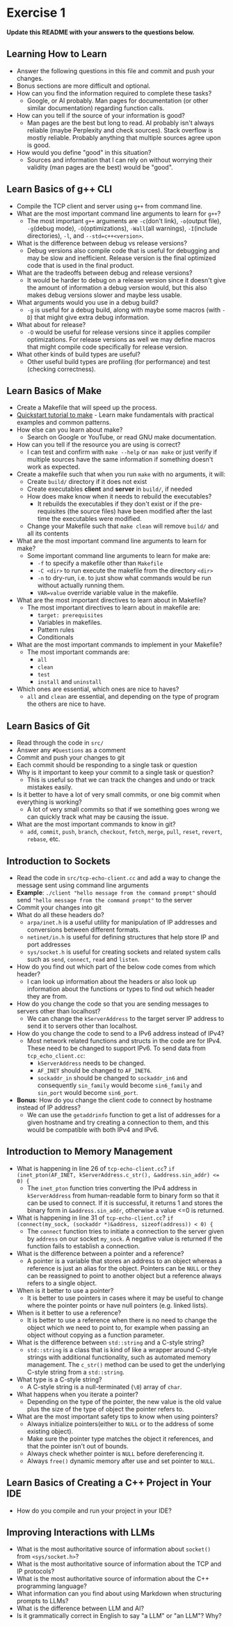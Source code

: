 # Exercise 1

**Update this README with your answers to the questions below.**

## Learning How to Learn

- Answer the following questions in this file and commit and push your changes.
- Bonus sections are more difficult and optional.
- How can you find the information required to complete these tasks?
  - Google, or AI probably. Man pages for documentation (or other similar documentation) regarding function calls.
- How can you tell if the source of your information is good?
  - Man pages are the best but long to read. AI probably isn't always reliable (maybe Perplexity and check sources). Stack overflow is mostly reliable. Probably anything that multiple sources agree upon is good.
- How would you define "good" in this situation?
  - Sources and information that I can rely on without worrying their validity (man pages are the best) would be "good". 

## Learn Basics of g++ CLI

- Compile the TCP client and server using `g++` from command line.
- What are the most important command line arguments to learn for `g++`?
  - The most important `g++` arguments are `-c`(don't link), `-o`(output file), `-g`(debug mode), `-O`(optimizations), `-Wall`(all warnings), `-I`(include directories), `-l`, and `--std=c++<version>`. 
- What is the difference between debug vs release versions?
  - Debug versions also compile code that is useful for debugging and may be slow and inefficient. Release version is the final optimized code that is used in the final product.
- What are the tradeoffs between debug and release versions?
  - It would be harder to debug on a release version since it doesn't give the amount of information a debug version would, but this also makes debug versions slower and maybe less usable.
- What arguments would you use in a debug build?
  - `-g` is useful for a debug build, along with maybe some macros (with `-D`) that might give extra debug information.
- What about for release?
  - `-O` would be useful for release versions since it applies compiler optimizations. For release versions as well we may define macros that might compile code specifically for release version.
- What other kinds of build types are useful?
  - Other useful build types are profiling (for performance) and test (checking correctness).

## Learn Basics of Make

- Create a Makefile that will speed up the process.
- [Quickstart tutorial to make](https://makefiletutorial.com/) - Learn make 
  fundamentals with practical examples and common patterns.
- How else can you learn about make?
  - Search on Google or YouTube, or read GNU make documentation.
- How can you tell if the resource you are using is correct?
  - I can test and confirm with `make --help` or `man make` or just verify if multiple sources have the same information if something doesn't work as expected.
- Create a makefile such that when you run `make` with no arguments, it will:
  - Create `build/` directory if it does not exist
  - Create executables **client** and **server** in `build/`, if needed
  - How does make know when it needs to rebuild the executables?
    - It rebuilds the executables if they don't exist or if the pre-requisites (the source files) have been modified after the last time the executables were modified.
  - Change your Makefile such that `make clean` will remove `build/` and all
    its contents
- What are the most important command line arguments to learn for make?
  - Some important command line arguments to learn for make are:
    - `-f` to specify a makefile other than `Makefile`
    - `-C <dir>` to run execute the makefile from the directory `<dir>`
    - `-n` to dry-run, i.e. to just show what commands would be run without actually running them.
    - `VAR=value` override variable value in the makefile.
- What are the most important directives to learn about in Makefile?
  - The most important directives to learn about in makefile are:
    - `target: prerequisites`
    - Variables in makefiles.
    - Pattern rules
    - Conditionals
- What are the most important commands to implement in your Makefile?
  - The most important commands are:
    - `all`
    - `clean`
    - `test`
    - `install` and `uninstall`
- Which ones are essential, which ones are nice to haves?
  - `all` and `clean` are essential, and depending on the type of program the others are nice to have.

## Learn Basics of Git

- Read through the code in `src/`
- Answer any `#Questions` as a comment
- Commit and push your changes to git
- Each commit should be responding to a single task or question
- Why is it important to keep your commit to a single task or question?
  - This is useful so that we can track the changes and undo or track mistakes easily.
- Is it better to have a lot of very small commits, or one big commit when 
  everything is working?
  - A lot of very small commits so that if we something goes wrong we can quickly track what may be causing the issue.
- What are the most important commands to know in git?
  - `add`, `commit`, `push`, `branch`, `checkout`, `fetch`, `merge`, `pull`, `reset`, `revert`, `rebase`, etc.

## Introduction to Sockets

- Read the code in `src/tcp-echo-client.cc` and add a way to change the 
  message sent using command line arguments
- **Example**: `./client "hello message from the command prompt"` should send
  `"hello message from the command prompt"` to the server
- Commit your changes into git
- What do all these headers do?
  - `arpa/inet.h` is a useful utility for manipulation of IP addresses and conversions between different formats.
  - `netinet/in.h` is useful for defining structures that help store IP and port addresses
  - `sys/socket.h` is useful for creating sockets and related system calls such as `send`, `connect`, `read` and `listen`.
- How do you find out which part of the below code comes from which header?
  - I can look up information about the headers or also look up information about the functions or types to find out which header they are from.
- How do you change the code so that you are sending messages to servers
  other than localhost?
  - We can change the `kServerAddress` to the target server IP address to send it to servers other than localhost.
- How do you change the code to send to a IPv6 address instead of IPv4?
  - Most network related functions and structs in the code are for IPv4. These need to be changed to support IPv6. To send data from `tcp_echo_client.cc`:
    - `kServerAddress` needs to be changed.
    - `AF_INET` should be changed to `AF_INET6`.
    - `sockaddr_in` should be changed to `sockaddr_in6` and consequently `sin_family` would become `sin6_family` and `sin_port` would become `sin6_port`.
- **Bonus**: How do you change the client code to connect by hostname instead
  of IP address?
  - We can use the `getaddrinfo` function to get a list of addresses for a given hostname and try creating a connection to them, and this would be compatible with both IPv4 and IPv6.
  
## Introduction to Memory Management

- What is happening in line 26 of `tcp-echo-client.cc`? 
  `if (inet_pton(AF_INET, kServerAddress.c_str(), &address.sin_addr) <= 0) {`
  - The `inet_pton` function tries converting the IPv4 address in `kServerAddress` from human-readable form to binary form so that it can be used to connect. If it is successful, it returns 1 and stores the binary form in `&address.sin_addr`, otherwise a value <=0 is returned. 
- What is happening in line 31 of `tcp-echo-client.cc`?
  `if (connect(my_sock, (sockaddr *)&address, sizeof(address)) < 0) {`
  - The `connect` function tries to initiate a connection to the server given by `address` on our socket `my_sock`. A negative value is returned if the function fails to establish a connection.
- What is the difference between a pointer and a reference?
  - A pointer is a variable that stores an address to an object whereas a reference is just an alias for the object. Pointers can be `NULL` or they can be reassigned to point to another object but a reference always refers to a single object.
- When is it better to use a pointer?
  - It is better to use pointers in cases where it may be useful to change where the pointer points or have null pointers (e.g. linked lists).
- When is it better to use a reference?
  - It is better to use a reference when there is no need to change the object which we need to point to, for example when passing an object without copying as a function parameter.
- What is the difference between `std::string` and a C-style string?
  - `std::string` is a class that is kind of like a wrapper around C-style strings with additional functionality, such as automated memory management. The `c_str()` method can be used to get the underlying C-style string from a `std::string`.
- What type is a C-style string?
  - A C-style string is a null-terminated (`\0`) array of `char`.
- What happens when you iterate a pointer?
  - Depending on the type of the pointer, the new value is the old value plus the size of the type of object the pointer refers to.
- What are the most important safety tips to know when using pointers?
  - Always initialize pointers(either to `NULL` or to the address of some existing object).
  - Make sure the pointer type matches the object it references, and that the pointer isn't out of bounds.
  - Always check whether pointer is `NULL` before dereferencing it.
  - Always `free()` dynamic memory after use and set pointer to `NULL`.

## Learn Basics of Creating a C++ Project in Your IDE

- How do you compile and run your project in your IDE?

## Improving Interactions with LLMs

- What is the most authoritative source of information about `socket()`
  from `<sys/socket.h>`?
- What is the most authoritative source of information about the TCP and IP
  protocols?
- What is the most authoritative source of information about the C++
  programming language?
- What information can you find about using Markdown when structuring prompts 
  to LLMs?
- What is the difference between LLM and AI?
- Is it grammatically correct in English to say "a LLM" or "an LLM"? Why?